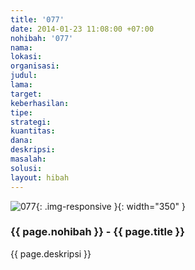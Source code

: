 ```yaml
---
title: '077'
date: 2014-01-23 11:08:00 +07:00
nohibah: '077'
nama: 
lokasi: 
organisasi: 
judul: 
lama: 
target: 
keberhasilan: 
tipe: 
strategi: 
kuantitas: 
dana: 
deskripsi: 
masalah: 
solusi: 
layout: hibah
---
```


![077](/static/img/hibahcms/077.png){: .img-responsive }{: width="350" }

### {{ page.nohibah }} - {{ page.title }}

{{ page.deskripsi }}
